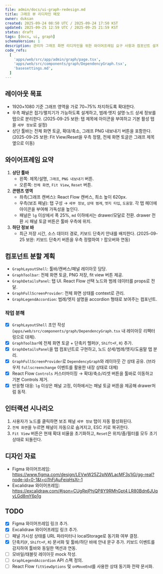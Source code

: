 ```yaml
---
file: admin/docs/ui-graph-redesign.md
title: 그래프 뷰 리디자인 메모
owner: duksan
created: 2025-09-24 08:50 UTC / 2025-09-24 17:50 KST
updated: 2025-09-25 12:59 UTC / 2025-09-25 21:59 KST
status: draft
tags: [docs, ui, graph]
schemaVersion: 1
description: 관리자 그래프 화면 리디자인을 위한 와이어프레임 요구 사항과 컴포넌트 설계 메모
code_refs:
  [
    'apps/web/src/app/admin/graph/page.tsx',
    'apps/web/src/components/graph/DependencyGraph.tsx',
    'basesettings.md',
  ]
---
```


## 레이아웃 목표

- 1920×1080 기준 그래프 영역을 가로 70~75% 차지하도록 확대한다.
- 우측 패널은 접기/펼치기가 가능하도록 설계하고, 범례·엣지 설명·노드 상세 정보를 탭으로 분리한다. (2025-09-25 보완: 탭 제목에 아이콘을 부여하고 기본 활성 탭을 `세부 정보`로 설정)
- 상단 툴바는 전체 화면 토글, 확대/축소, 그래프 PNG 내보내기 버튼을 포함한다. (2025-09-25 보완: Fit View/Reset을 우측 정렬, 전체 화면 토글은 그래프 제목 옆으로 이동)

## 와이어프레임 요약

1. **상단 툴바**
   - 왼쪽: 제목/설명, `그래프`, `PNG 내보내기` 버튼.
   - 오른쪽: `전체 화면`, `Fit View`, `Reset` 버튼.
2. **콘텐츠 영역**
   - 좌측(그래프 캔버스): React Flow 캔버스, 최소 높이 620px.
   - 우측(보조 패널): 탭 구성 → `세부 정보`, `상태 범례`, `엣지 타입`, `도움말`. 각 탭 헤더에 아이콘을 부여해 가독성을 높인다.
   - 패널은 `lg` 이상에서 폭 25%, `md` 이하에서는 drawer/모달로 전환. drawer 전환 시 패널 토글 버튼은 툴바 우측에 위치.
3. **하단 정보 바**
   - 최근 저장 시간, 소스 데이터 경로, 키보드 단축키 안내를 배치한다. (2025-09-25 보완: 키보드 단축키 버튼을 우측 정렬하여 `?` 팝오버와 연동)

## 컴포넌트 분할 계획

- `GraphLayoutShell`: 툴바/캔버스/패널 레이아웃 담당.
- `GraphToolbar`: 전체 화면 토글, PNG 저장, fit view 버튼 제공.
- `GraphDetailsPanel`: 탭 UI. React Flow 선택 노드와 범례 데이터를 props로 전달.
- `GraphFullScreenProvider`: 전체 화면 상태를 context로 관리.
- `GraphLegendAccordion`: 범례/엣지 설명을 accordion 형태로 보여주는 컴포넌트.

### 작업 분해

- [x] `GraphLayoutShell` 초안 작성 (`apps/web/src/components/graph/DependencyGraph.tsx` 내 레이아웃 리팩터링으로 대체).
- [x] `GraphToolbar`에 전체 화면 토글 + 단축키 헬퍼(`F`, `Shift+F`, `R`) 추가.
- [x] `GraphDetailsPanel`을 탭 컴포넌트로 구현하고, 노드 상세/범례/엣지/도움말 탭 분리.
- [x] `GraphFullScreenProvider`로 `DependencyGraph`와 레이아웃 간 상태 공유. (브라우저 `fullscreenchange` 이벤트를 활용한 내장 상태로 대체)
- [x] React Flow `Controls` 커스터마이징 → 확대/축소/리셋 버튼을 툴바로 이동하고 기본 Controls 제거.
- [x] 반응형 대응: `lg` 이상은 패널 고정, 이하에서는 패널 토글 버튼을 제공해 drawer처럼 동작.

## 인터랙션 시나리오

1. 사용자가 노드를 클릭하면 보조 패널 `세부 정보` 탭이 자동 활성화된다.
2. `전체 화면`을 누르면 패널이 자동으로 숨겨지고, ESC 키로 복귀한다.
3. `Fit View` 버튼은 현재 확대 비율을 초기화하고, `Reset`은 위치/줌/필터를 모두 초기 상태로 되돌린다.

## 디자인 자료

- Figma 와이어프레임: https://www.figma.com/design/LEVwW25Z2pNWLacMF3s1iG/gg-real?node-id=0-1&t=ci1hFjAuFeiqHsXr-1
- Excalidraw 와이어프레임: https://excalidraw.com/#json=CUgRejPhjQP8Y9RMhGpt4,LR80Bdn6JUqyLGd8mY6p1g

## TODO

- [x] Figma 와이어프레임 링크 추가.
- [x] Excalidraw 와이어프레임 링크 추가.
- [ ] 패널 가시성 상태를 URL 파라미터나 localStorage로 동기화 여부 결정.
- [x] 단축키(`F`, `Shift+F`, `R`) 문서화 및 툴바/하단 바에 안내 문구 추가. 키보드 이벤트를 감지하여 툴바와 동일한 액션과 연동.
- [ ] 모바일/태블릿 레이아웃 mock 작성.
- [ ] `GraphLegendAccordion` API 스펙 정의.
- [ ] React Flow `fitViewOptions` 및 `onMoveEnd`를 사용한 상태 동기화 전략 문서화.

